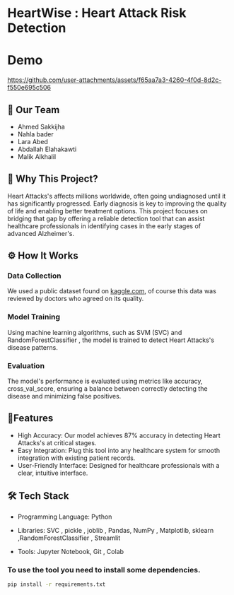 

# HeartWise : Heart Attack Risk Detection

# Demo 
https://github.com/user-attachments/assets/f65aa7a3-4260-4f0d-8d2c-f550e695c506



## 👥 Our Team
* Ahmed Sakkijha
* Nahla bader 
* Lara Abed 
* Abdallah Elahakawti
* Malik Alkhalil 


## 🎯 Why This Project?
Heart Attacks's affects millions worldwide, often going undiagnosed until it has significantly progressed. Early diagnosis is key to improving the quality of life and enabling better treatment options. This project focuses on bridging that gap by offering a reliable detection tool that can assist healthcare professionals in identifying cases in the early stages of advanced Alzheimer's.

## ⚙️ How It Works
### Data Collection
We used a public dataset found on [kaggle.com](https://www.kaggle.com/datasets/rashikrahmanpritom/heart-attack-analysis-prediction-dataset), of course this data was reviewed by doctors who agreed on its quality.

### Model Training
Using machine learning algorithms, such as SVM (SVC) and RandomForestClassifier , the model is trained to detect Heart Attacks's disease patterns.

### Evaluation
The model's performance is evaluated using metrics like accuracy, cross_val_score, ensuring a balance between correctly detecting the disease and minimizing false positives.

## 🧬Features
* High Accuracy: Our model achieves 87% accuracy in detecting Heart Attacks's at critical stages.
* Easy Integration: Plug this tool into any healthcare system for smooth integration with existing patient records.
* User-Friendly Interface: Designed for healthcare professionals with a clear, intuitive interface.
## 🛠️ Tech Stack
* Programming Language: Python

* Libraries:
SVC
, pickle
, joblib
, Pandas, NumPy
, Matplotlib, sklearn ,RandomForestClassifier , Streamlit
* Tools:
Jupyter Notebook,
Git , Colab 
 



### To use the tool you need to install some dependencies.

```bash
pip install -r requirements.txt

